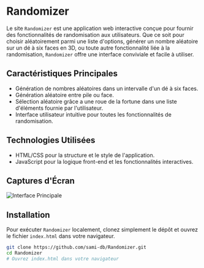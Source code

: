# Randomizer

Le site `Randomizer` est une application web interactive conçue pour fournir des fonctionnalités de randomisation aux utilisateurs. Que ce soit pour choisir aléatoirement parmi une liste d'options, générer un nombre aléatoire sur un dé à six faces en 3D, ou toute autre fonctionnalité liée à la randomisation, `Randomizer` offre une interface conviviale et facile à utiliser.

## Caractéristiques Principales

- Génération de nombres aléatoires dans un intervalle d'un dé à six faces.
- Génération aléatoire entre pile ou face.
- Sélection aléatoire grâce a une roue de la fortune dans une liste d'éléments fournie par l'utilisateur.
- Interface utilisateur intuitive pour toutes les fonctionnalités de randomisation.

## Technologies Utilisées

- HTML/CSS pour la structure et le style de l'application.
- JavaScript pour la logique front-end et les fonctionnalités interactives.

## Captures d'Écran
![Interface Principale](https://i.ibb.co/Pc3pTGD/Screenshot-1.png "Interface principale de Randomizer")

## Installation

Pour exécuter `Randomizer` localement, clonez simplement le dépôt et ouvrez le fichier `index.html` dans votre navigateur.

```bash
git clone https://github.com/sami-db/Randomizer.git 
cd Randomizer
# Ouvrez index.html dans votre navigateur
